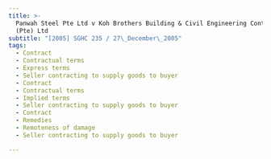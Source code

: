 ```yaml
---
title: >-
  Panwah Steel Pte Ltd v Koh Brothers Building & Civil Engineering Contractor
  (Pte) Ltd
subtitle: "[2005] SGHC 235 / 27\_December\_2005"
tags:
  - Contract
  - Contractual terms
  - Express terms
  - Seller contracting to supply goods to buyer
  - Contract
  - Contractual terms
  - Implied terms
  - Seller contracting to supply goods to buyer
  - Contract
  - Remedies
  - Remoteness of damage
  - Seller contracting to supply goods to buyer

---
```


